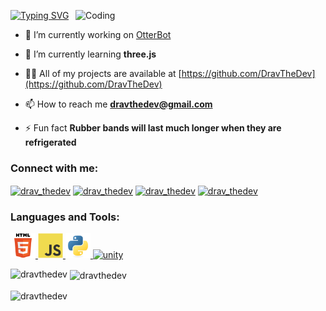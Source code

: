 [![Typing SVG](https://readme-typing-svg.herokuapp.com?duration=4500&color=07BE03&background=FFFFFF00&center=true&lines=discord.js+developer;Beginner+three.js+developer;Intermediate+python+developer)](https://git.io/typing-svg)
<img align="right" alt="Coding" width="400" src="https://cdn.dribbble.com/users/1059583/screenshots/4171367/media/34e69eb61a7bd8dea1c957a8b82605a7.gif">

- 🔭 I’m currently working on [OtterBot](https://github.com/DravTheDev/OtterBot-Source-Code)

- 🌱 I’m currently learning **three.js**

- 👨‍💻 All of my projects are available at [https://github.com/DravTheDev](https://github.com/DravTheDev)

- 📫 How to reach me **dravthedev@gmail.com**

- ⚡ Fun fact **Rubber bands will last much longer when they are refrigerated**

<h3 align="left">Connect with me:</h3>
<p align="left">
<a href="https://twitter.com/drav_thedev" target="blank"><img align="center" src="https://raw.githubusercontent.com/rahuldkjain/github-profile-readme-generator/master/src/images/icons/Social/twitter.svg" alt="drav_thedev" height="30" width="40" /></a>
<a href="https://stackoverflow.com/users/17588114/drav-thedev" target="blank"><img align="center" src="https://raw.githubusercontent.com/rahuldkjain/github-profile-readme-generator/master/src/images/icons/Social/stack-overflow.svg" alt="drav_thedev" height="30" width="40" /></a>
<a href="https://instagram.com/drav_thedev" target="blank"><img align="center" src="https://raw.githubusercontent.com/rahuldkjain/github-profile-readme-generator/master/src/images/icons/Social/instagram.svg" alt="drav_thedev" height="30" width="40" /></a>
<a href="https://youtube.com/channel/UCJk1eP9oGH8ZQxUXJ4Zj-fw" target="blank"><img align="center" src="https://raw.githubusercontent.com/rahuldkjain/github-profile-readme-generator/master/src/images/icons/Social/youtube.svg" alt="drav_thedev" height="30" width="40" /></a>
</p>

<h3 align="left">Languages and Tools:</h3>
<p align="left"> <a href="https://www.w3.org/html/" target="_blank" rel="noreferrer"> <img src="https://raw.githubusercontent.com/devicons/devicon/master/icons/html5/html5-original-wordmark.svg" alt="html5" width="40" height="40"/> </a> <a href="https://developer.mozilla.org/en-US/docs/Web/JavaScript" target="_blank" rel="noreferrer"> <img src="https://raw.githubusercontent.com/devicons/devicon/master/icons/javascript/javascript-original.svg" alt="javascript" width="40" height="40"/> </a> <a href="https://www.python.org" target="_blank" rel="noreferrer"> <img src="https://raw.githubusercontent.com/devicons/devicon/master/icons/python/python-original.svg" alt="python" width="40" height="40"/> </a> <a href="https://unity.com/" target="_blank" rel="noreferrer"> <img src="https://www.vectorlogo.zone/logos/unity3d/unity3d-icon.svg" alt="unity" width="40" height="40"/> </a> </p>

<p><img align="left" src="https://github-readme-stats.vercel.app/api/top-langs?username=dravthedev&show_icons=true&locale=en&layout=compact" alt="dravthedev" /></p>

<p>&nbsp;<img align="center" src="https://github-readme-stats.vercel.app/api?username=dravthedev&show_icons=true&locale=en" alt="dravthedev" /></p>

<p><img align="center" src="https://github-readme-streak-stats.herokuapp.com/?user=dravthedev&" alt="dravthedev" /></p>
